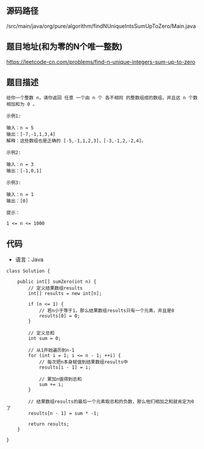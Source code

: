 ## 源码路径

/src/main/java/org/pure/algorithm/findNUniqueIntsSumUpToZero/Main.java

## 题目地址(和为零的N个唯一整数)

https://leetcode-cn.com/problems/find-n-unique-integers-sum-up-to-zero

## 题目描述

```
给你一个整数 n，请你返回 任意 一个由 n 个 各不相同 的整数组成的数组，并且这 n 个数相加和为 0 。

示例1:

输入：n = 5
输出：[-7,-1,1,3,4]
解释：这些数组也是正确的 [-5,-1,1,2,3]，[-3,-1,2,-2,4]。

示例2:

输入：n = 3
输出：[-1,0,1]

示例3:

输入：n = 1
输出：[0]

提示：

1 <= n <= 1000
```

## 代码

- 语言：Java

```
class Solution {

    public int[] sumZero(int n) {
        // 定义结果数组results
        int[] results = new int[n];

        if (n <= 1) {
            // 若n小于等于1，那么结果数组results只有一个元素，并且是0
            results[0] = 0;
        }

        // 定义总和
        int sum = 0;

        // 从1开始遍历到n-1
        for (int i = 1; i <= n - 1; ++i) {
            // 每次把n本身赋值到结果数组results中
            results[i - 1] = i;

            // 累加n值得到总和
            sum += i;
        }

        // 结果数组results的最后一个元素取总和的负数，那么他们相加之和就肯定为0了
        results[n - 1] = sum * -1;

        return results;
    }

}
```